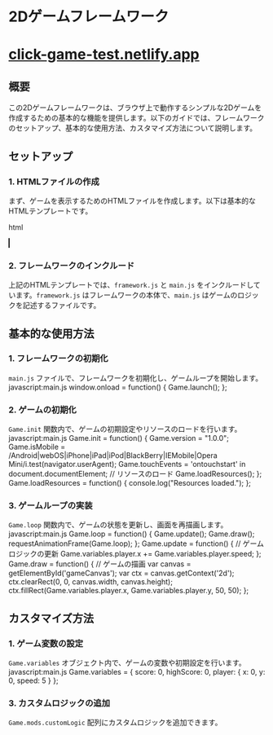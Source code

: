 # 2Dゲームフレームワーク

# [click-game-test.netlify.app](https://click-game-test.netlify.app) 

## 概要

この2Dゲームフレームワークは、ブラウザ上で動作するシンプルな2Dゲームを作成するための基本的な機能を提供します。以下のガイドでは、フレームワークのセットアップ、基本的な使用方法、カスタマイズ方法について説明します。

## セットアップ

### 1. HTMLファイルの作成
まず、ゲームを表示するためのHTMLファイルを作成します。以下は基本的なHTMLテンプレートです。

html
<!DOCTYPE html>
  <html lang="ja">
    <head>
  <meta charset="UTF-8">
  <title>2Dゲームフレームワーク</title>
  <style>
canvas {
border: 1px solid black;
}
</style>
  </head>
    <body>
      <canvas id="gameCanvas" width="800" height="600"></canvas>
      <script src="framework.js"></script>
      <script src="main.js"></script>
    </body>
</html>


### 2. フレームワークのインクルード
上記のHTMLテンプレートでは、`framework.js` と `main.js` をインクルードしています。`framework.js` はフレームワークの本体で、`main.js` はゲームのロジックを記述するファイルです。

## 基本的な使用方法

### 1. フレームワークの初期化
`main.js` ファイルで、フレームワークを初期化し、ゲームループを開始します。
javascript:main.js
window.onload = function() {
Game.launch();
};

### 2. ゲームの初期化
`Game.init` 関数内で、ゲームの初期設定やリソースのロードを行います。
javascript:main.js
Game.init = function() {
Game.version = "1.0.0";
Game.isMobile = /Android|webOS|iPhone|iPad|iPod|BlackBerry|IEMobile|Opera Mini/i.test(navigator.userAgent);
Game.touchEvents = 'ontouchstart' in document.documentElement;
// リソースのロード
Game.loadResources();
};
Game.loadResources = function() {
console.log("Resources loaded.");
};

### 3. ゲームループの実装
`Game.loop` 関数内で、ゲームの状態を更新し、画面を再描画します。
javascript:main.js
Game.loop = function() {
Game.update();
Game.draw();
requestAnimationFrame(Game.loop);
};
Game.update = function() {
// ゲームロジックの更新
Game.variables.player.x += Game.variables.player.speed;
};
Game.draw = function() {
// ゲームの描画
var canvas = getElementById('gameCanvas');
var ctx = canvas.getContext('2d');
ctx.clearRect(0, 0, canvas.width, canvas.height);
ctx.fillRect(Game.variables.player.x, Game.variables.player.y, 50, 50);
};

## カスタマイズ方法

### 1. ゲーム変数の設定
`Game.variables` オブジェクト内で、ゲームの変数や初期設定を行います。
javascript:main.js
Game.variables = {
score: 0,
highScore: 0,
player: {
x: 0,
y: 0,
speed: 5
}
};

### 3. カスタムロジックの追加
`Game.mods.customLogic` 配列にカスタムロジックを追加できます。
